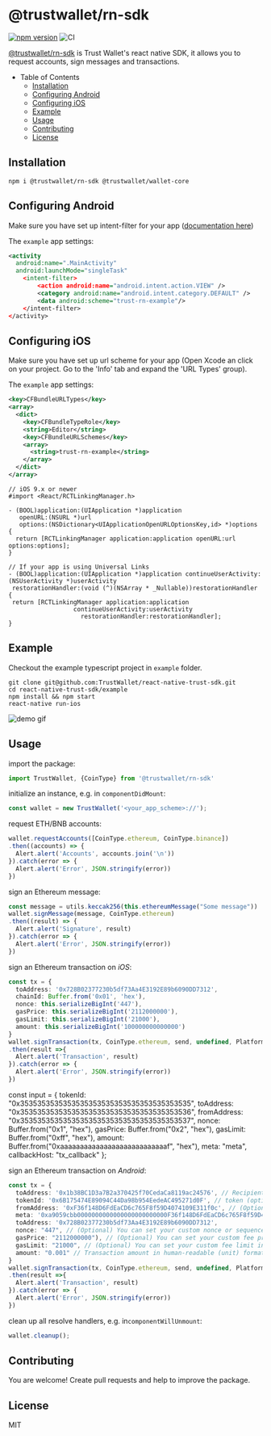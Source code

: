 # @trustwallet/rn-sdk

[![npm version](https://badge.fury.io/js/%40trustwallet%2Frn-sdk.svg)](https://badge.fury.io/js/%40trustwallet%2Frn-sdk)
![CI](https://github.com/trustwallet/react-native-trust-sdk/workflows/CI/badge.svg)

[@trustwallet/rn-sdk](https://www.npmjs.com/package/@trustwallet/rn-sdk) is Trust Wallet's react native SDK, it allows you to request accounts, sign messages and transactions.

- Table of Contents
  - [Installation](#installation)
  - [Configuring Android](#configuring-android)
  - [Configuring iOS](#configuring-ios)
  - [Example](#example)
  - [Usage](#usage)
  - [Contributing](#contributing)
  - [License](#license)

## Installation

```shell
npm i @trustwallet/rn-sdk @trustwallet/wallet-core
```

## Configuring Android

Make sure you have set up intent-filter for your app ([documentation here](https://developer.android.com/training/app-links/deep-linking#adding-filters))

The `example` app settings:

```xml
<activity
  android:name=".MainActivity"
  android:launchMode="singleTask"
    <intent-filter>
        <action android:name="android.intent.action.VIEW" />
        <category android:name="android.intent.category.DEFAULT" />
        <data android:scheme="trust-rn-example"/>
    </intent-filter>
</activity>
```

## Configuring iOS

Make sure you have set up url scheme for your app (Open Xcode an click on your project. Go to the 'Info' tab and expand the 'URL Types' group).

The `example` app settings:

```xml
<key>CFBundleURLTypes</key>
<array>
  <dict>
    <key>CFBundleTypeRole</key>
    <string>Editor</string>
    <key>CFBundleURLSchemes</key>
    <array>
      <string>trust-rn-example</string>
    </array>
  </dict>
</array>
```

```objc
// iOS 9.x or newer
#import <React/RCTLinkingManager.h>

- (BOOL)application:(UIApplication *)application
   openURL:(NSURL *)url
   options:(NSDictionary<UIApplicationOpenURLOptionsKey,id> *)options
{
  return [RCTLinkingManager application:application openURL:url options:options];
}

// If your app is using Universal Links
- (BOOL)application:(UIApplication *)application continueUserActivity:(NSUserActivity *)userActivity
 restorationHandler:(void (^)(NSArray * _Nullable))restorationHandler
{
 return [RCTLinkingManager application:application
                  continueUserActivity:userActivity
                    restorationHandler:restorationHandler];
}
```

## Example

Checkout the example typescript project in `example` folder.

```shell
git clone git@github.com:TrustWallet/react-native-trust-sdk.git
cd react-native-trust-sdk/example
npm install && npm start
react-native run-ios
```

![demo gif](https://user-images.githubusercontent.com/360470/86009121-669bf880-ba4c-11ea-8bb7-3c2d8a139a68.gif)

## Usage

import the package:

```typescript
import TrustWallet, {CoinType} from '@trustwallet/rn-sdk'
```

initialize an instance, e.g. in `componentDidMount`:

```typescript
const wallet = new TrustWallet('<your_app_scheme>://');
```

request ETH/BNB accounts:

```typescript
wallet.requestAccounts([CoinType.ethereum, CoinType.binance])
.then((accounts) => {
  Alert.alert('Accounts', accounts.join('\n'))
}).catch(error => {
  Alert.alert('Error', JSON.stringify(error))
})
```

sign an Ethereum message:

```typescript
const message = utils.keccak256(this.ethereumMessage("Some message"))
wallet.signMessage(message, CoinType.ethereum)
.then((result) => {
  Alert.alert('Signature', result)
}).catch(error => {
  Alert.alert('Error', JSON.stringify(error))
})
```

sign an Ethereum transaction on *iOS*:

```typescript
const tx = {
  toAddress: '0x728B02377230b5df73Aa4E3192E89b6090DD7312',
  chainId: Buffer.from('0x01', 'hex'),
  nonce: this.serializeBigInt('447'),
  gasPrice: this.serializeBigInt('2112000000'),
  gasLimit: this.serializeBigInt('21000'),
  amount: this.serializeBigInt('100000000000000')
}
wallet.signTransaction(tx, CoinType.ethereum, send, undefined, Platform.OS)
.then(result =>{
  Alert.alert('Transaction', result)
}).catch(error => {
  Alert.alert('Error', JSON.stringify(error))
})
```
const input = {
      tokenId: "0x3535353535353535353535353535353535353535",
      toAddress: "0x3535353535353535353535353535353535353536",
      fromAddress: "0x3535353535353535353535353535353535353537",
      nonce: Buffer.from("0x1", "hex"),
      gasPrice: Buffer.from("0x2", "hex"),
      gasLimit: Buffer.from("0xff", "hex"),
      amount: Buffer.from("0xaaaaaaaaaaaaaaaaaaaaaaaaaaaf", "hex"),
      meta: "meta",
      callbackHost: "tx_callback"
    };

sign an Ethereum transaction on *Android*:

```typescript
const tx = {
  toAddress: '0x1b38BC1D3a7B2a370425f70CedaCa8119ac24576', // Recipient address
  tokenId: '0x6B175474E89094C44Da98b954EedeAC495271d0F', // token (optional), following standard of unique identifier on the blockhain as smart contract address or asset ID
  fromAddress: '0xF36f148D6FdEaCD6c765F8f59D4074109E311f0c', // (Optional) "From" address parameter specifies a wallet which contains given account
  meta: '0xa9059cbb0000000000000000000000000F36f148D6FdEaCD6c765F8f59D4074109E311f0c0000000000000000000000000000000000000000000000000000000000000001', // (Optional) Transaction data in hex format, Memo or Destination tag
  toAddress: '0x728B02377230b5df73Aa4E3192E89b6090DD7312',
  nonce: "447", // (Optional) You can set your custom nonce or sequence
  gasPrice: "2112000000"), // (Optional) You can set your custom fee price in subunit format
  gasLimit: "21000", // (Optional) You can set your custom fee limit in subunit format
  amount: "0.001" // Transaction amount in human-readable (unit) format
}
wallet.signTransaction(tx, CoinType.ethereum, send, undefined, Platform.OS)
.then(result =>{
  Alert.alert('Transaction', result)
}).catch(error => {
  Alert.alert('Error', JSON.stringify(error))
})
```
clean up all resolve handlers, e.g. in`componentWillUnmount`:

```typescript
wallet.cleanup();
```

## Contributing

You are welcome! Create pull requests and help to improve the package.

## License

MIT
